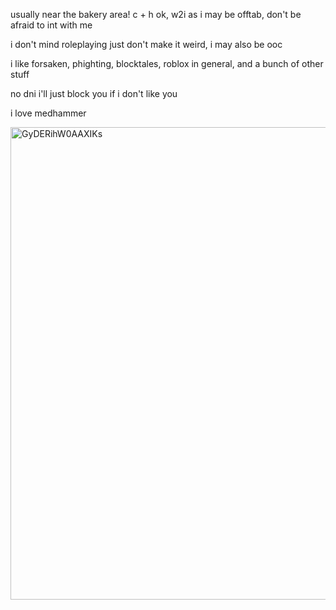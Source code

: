 usually near the bakery area! c + h ok, w2i as i may be offtab, don't be afraid to int with me

i don't mind roleplaying just don't make it weird, i may also be ooc

i like forsaken, phighting, blocktales, roblox in general, and a bunch of other stuff

no dni i'll just block you if i don't like you

i love medhammer

<img width="899" height="756" alt="GyDERihW0AAXIKs" src="https://github.com/user-attachments/assets/d555285e-7e09-4665-ad97-70ead3bb09a1" />
